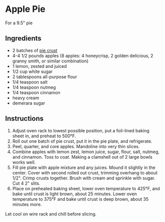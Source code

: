 # Apple Pie

For a 9.5" pie

## Ingredients

- 2 batches of [pie crust](pie-crust.md)
- 4-4 1/2 pounds apples (8 apples: 4 honeycrisp, 2 golden delicious, 2 granny smith, or similar combination)
- 1 lemon, zested and juiced
- 1/2 cup white sugar
- 2 tablespoons all-purpose flour
- 1/4 teaspoon salt
- 1/4 teaspoon nutmeg
- 1/4 teaspoon cinnamon
- heavy cream
- demerara sugar

## Instructions

1. Adjust oven rack to lowest possible position, put a foil-lined baking sheet in, and preheat to 500°F.
2. Roll out one batch of pie crust, put it in the pie plate, and refrigerate.
3. Peel, quarter, and core apples. Mandoline into very thin slices.
4. Combine apples with lemon zest, lemon juice, sugar, flour, salt, nutmeg, and cinnamon. Toss to coat. Making a clamshell out of 2 large bowls works well.
5. Fill pie plate with apple mixture and any juices. Mound it slightly in the center. Cover with second rolled out crust, trimming overhang to about 1/2". Crimp crusts together. Brush with cream and sprinkle with sugar. Cut 4 2" slits.
6. Place on preheated baking sheet, lower oven temperature to 425°F, and bake until crust is light brown, about 25 minutes. Lower oven temperature to 375°F and bake until crust is deep brown, about 35 minutes more.

Let cool on wire rack and chill before slicing.
